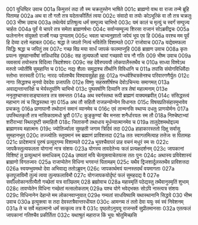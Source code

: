 001  युधिष्ठिर उवाच
001a किमुत्तरं तदा तौ स्म चक्रतुस्तेन भाषिते
001c ब्राह्मणो वाथ वा राजा तन्मे ब्रूहि पितामह
002a अथ वा तौ गतौ तत्र यदेतत्कीर्तितं त्वया
002c संवादो वा तयोः कोऽभूत्किं वा तौ तत्र चक्रतुः
003  भीष्म उवाच
003a तथेत्येवं प्रतिश्रुत्य धर्मं सम्पूज्य चाभिभो
003c यमं कालं च मृत्युं च स्वर्गं सम्पूज्य चार्हतः
004a पूर्वं ये चापरे तत्र समेता ब्राह्मणर्षभाः
004c सर्वान्सम्पूज्य शिरसा राजानं सोऽब्रवीद्वचः
005a फलेनानेन संयुक्तो राजर्षे गच्छ पुण्यताम्
005c भवता चाभ्यनुज्ञातो जपेयं भूय एव हि
006a वरश्च मम पूर्वं हि देव्या दत्तो महाबल
006c श्रद्धा ते जपतो नित्यं भवितेति विशाम्पते
007  राजोवाच
007a यद्येवमफला सिद्धिः श्रद्धा च जपितुं तव
007c गच्छ विप्र मया सार्धं जापकं फलमाप्नुहि
008  ब्राह्मण उवाच
008a कृतः प्रयत्नः सुमहान्सर्वेषां सन्निधाविह
008c सह तुल्यफलौ चावां गच्छावो यत्र नौ गतिः
009  भीष्म उवाच
009a व्यवसायं तयोस्तत्र विदित्वा त्रिदशेश्वरः
009c सह देवैरुपययौ लोकपालैस्तथैव च
010a साध्या विश्वेऽथ मरुतो ज्योतींषि सुमहान्ति च
010c नद्यः शैलाः समुद्राश्च तीर्थानि विविधानि च
011a तपांसि संयोगविधिर्वेदाः स्तोभाः सरस्वती
011c नारदः पर्वतश्चैव विश्वावसुर्हहा हुहूः
012a गन्धर्वश्चित्रसेनश्च परिवारगणैर्युतः
012c नागाः सिद्धाश्च मुनयो देवदेवः प्रजापतिः
012e विष्णुः सहस्रशीर्षश्च देवोऽचिन्त्यः समागमत्
013a अवाद्यन्तान्तरिक्षे च भेर्यस्तूर्याणि चाभिभो
013c पुष्पवर्षाणि दिव्यानि तत्र तेषां महात्मनाम्
013e ननृतुश्चाप्सरःसङ्घास्तत्र तत्र समन्ततः
014a अथ स्वर्गस्तथा रूपी ब्राह्मणं वाक्यमब्रवीत्
014c संसिद्धस्त्वं महाभाग त्वं च सिद्धस्तथा नृप
015a अथ तौ सहितौ राजन्नन्योन्येन विधानतः
015c विषयप्रतिसंहारमुभावेव प्रचक्रतुः
016a प्राणापानौ तथोदानं समानं व्यानमेव च
016c एवं तान्मनसि स्थाप्य दधतुः प्राणयोर्मनः
017a उपस्थितकृतौ तत्र नासिकाग्रमधो भ्रुवौ
017c कुङ्कुण्यां चैव मनसा शनैर्धारयतः स्म तौ
018a निश्चेष्टाभ्यां शरीराभ्यां स्थिरदृष्टी समाहितौ
018c जितासनौ तथाधाय मूर्धन्यात्मानमेव च
019a तालुदेशमथोद्दाल्य ब्राह्मणस्य महात्मनः
019c ज्योतिर्ज्वाला सुमहती जगाम त्रिदिवं तदा
020a हाहाकारस्ततो दिक्षु सर्वासु सुमहानभूत्
020c तज्ज्योतिः स्तूयमानं स्म ब्रह्माणं प्राविशत्तदा
021a ततः स्वागतमित्याह तत्तेजः स पितामहः
021c प्रादेशमात्रं पुरुषं प्रत्युद्गम्य विशाम्पते
022a भूयश्चैवापरं प्राह वचनं मधुरं स्म सः
022c जापकैस्तुल्यफलता योगानां नात्र संशयः
023a योगस्य तावदेतेभ्यः फलं प्रत्यक्षदर्शनम्
023c जापकानां विशिष्टं तु प्रत्युत्थानं समाधिकम्
024a उष्यतां मयि चेत्युक्त्वाचेतयत्स ततः पुनः
024c अथास्य प्रविवेशास्यं ब्राह्मणो विगतज्वरः
025a राजाप्येतेन विधिना भगवन्तं पितामहम्
025c यथैव द्विजशार्दूलस्तथैव प्राविशत्तदा
026a स्वयम्भुवमथो देवा अभिवाद्य ततोऽब्रुवन्
026c जापकार्थमयं यत्नस्तदर्थं वयमागताः
027a कृतपूजाविमौ तुल्यं त्वया तुल्यफलाविमौ
027c योगजापकयोर्दृष्टं फलं सुमहदद्य वै
027e सर्वाँल्लोकानतीत्यैतौ गच्छेतां यत्र वाञ्छितम्
028  ब्रह्मोवाच
028a महास्मृतिं पठेद्यस्तु तथैवानुस्मृतिं शुभाम्
028c तावप्येतेन विधिना गच्छेतां मत्सलोकताम्
029a यश्च योगे भवेद्भक्तः सोऽपि नास्त्यत्र संशयः
029c विधिनानेन देहान्ते मम लोकानवाप्नुयात्
029e गम्यतां साधयिष्यामि यथास्थानानि सिद्धये
030  भीष्म उवाच
030a इत्युक्त्वा स तदा देवस्तत्रैवान्तरधीयत
030c आमन्त्र्य तं ततो देवा ययुः स्वं स्वं निवेशनम्
031a ते च सर्वे महात्मानो धर्मं सत्कृत्य तत्र वै
031c पृष्ठतोऽनुययू राजन्सर्वे सुप्रीतमानसाः
032a एतत्फलं जापकानां गतिश्चैव प्रकीर्तिता
032c यथाश्रुतं महाराज किं भूयः श्रोतुमिच्छसि

